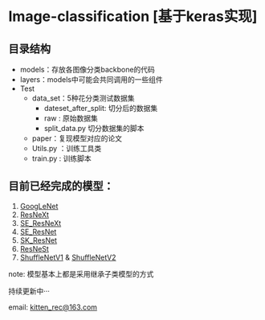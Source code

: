 # Image-classification [基于keras实现]
 
## 目录结构
- models：存放各图像分类backbone的代码
- layers：models中可能会共同调用的一些组件
- Test
  - data_set：5种花分类测试数据集
    - dateset_after_split: 切分后的数据集
    - raw : 原始数据集
    - split_data.py 切分数据集的脚本
  - paper：复现模型对应的论文
  - Utils.py ：训练工具类
  - train.py : 训练脚本


## 目前已经完成的模型：

1. [GoogLeNet](https://github.com/Kitten-Rec/Image-classification/blob/master/Models/GoogLeNet/GoogLeNet.py)
2. [ResNeXt](https://github.com/Kitten-Rec/Image-classification/blob/master/Models/ResNeXt/resnext.py)
3. [SE_ResNeXt](https://github.com/Kitten-Rec/Image-classification/blob/master/Models/SE_ResNeXt/SE_ResNeXt.py)
4. [SE_ResNet](https://github.com/Kitten-Rec/Image-classification/blob/master/Models/SE_ResNet/SE_ResNet.py)
5. [SK_ResNet](https://github.com/Kitten-Rec/Image-classification/tree/master/Models/SK_ResNet)
6. [ResNeSt](https://github.com/Kitten-Rec/Image-classification/blob/master/Models/ResNeSt/ResNeSt.py)
7. [ShuffleNetV1](https://github.com/Kitten-Rec/Image-classification/blob/master/Models/ShuffleNet/ShuffleNetV1.py) & [ShuffleNetV2](https://github.com/Kitten-Rec/Image-classification/blob/master/Models/ShuffleNet/ShuffleNetV2.py)

note: 模型基本上都是采用继承子类模型的方式

持续更新中···

email: kitten_rec@163.com
